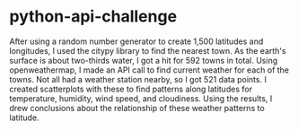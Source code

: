 # python-api-challenge

After using a random number generator to create 1,500 latitudes and longitudes, I used the citypy library to find the nearest town. As the earth's surface is about two-thirds water, I got a hit for 592 towns in total. Using openweathermap, I made an API call to find current weather for each of the towns. Not all had a weather station nearby, so I got 521 data points. I created scatterplots with these to find patterns along latitudes for temperature, humidity, wind speed, and cloudiness. Using the results, I drew conclusions about the relationship of these weather patterns to latitude.
